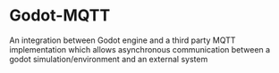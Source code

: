 # Godot-MQTT
An integration between Godot engine and a third party MQTT implementation which allows asynchronous communication between a godot simulation/environment and an external system
